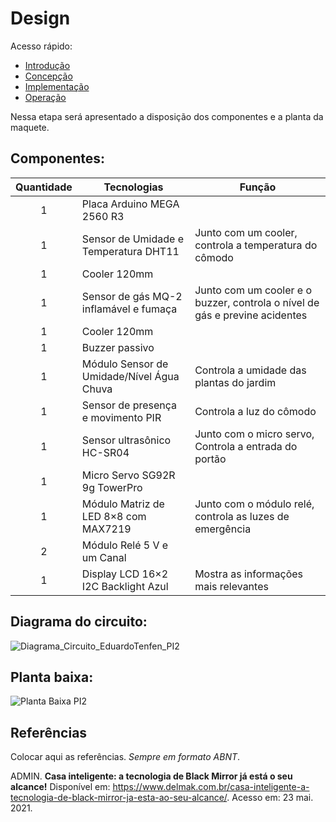 # Design

Acesso rápido:
  - [Introdução](./README.md)
  - [Concepção](./concepcao.md)
  - [Implementação](./implementacao.md)
  - [Operação](./operacao.md)

Nessa etapa será apresentado a disposição dos componentes e a planta da maquete.

## Componentes:

Quantidade  | Tecnologias | Função
:---------:   | ------   | ------
1           | Placa Arduino MEGA 2560 R3                   |
1           | Sensor de Umidade e Temperatura DHT11        | Junto com um cooler, controla a temperatura do cômodo
1           | Cooler 120mm                                 |
1           | Sensor de gás MQ-2 inflamável e fumaça       | Junto com um cooler e o buzzer, controla o nível de gás e previne acidentes
1           | Cooler 120mm                                 |
1           | Buzzer passivo                               |
1           | Módulo Sensor de Umidade/Nível Água Chuva    | Controla a umidade das plantas do jardim
1           |	Sensor de presença e movimento PIR           | Controla a luz do cômodo
1           | Sensor ultrasônico HC-SR04                   | Junto com o micro servo, Controla a entrada do portão
1           | Micro Servo SG92R 9g TowerPro                |
1           | Módulo Matriz de LED 8×8 com MAX7219         | Junto com o módulo relé, controla as luzes de emergência
2           | Módulo Relé 5 V e um Canal                   |
1           | Display LCD 16×2 I2C Backlight Azul          | Mostra as informações mais relevantes



## Diagrama do circuito:


![Diagrama_Circuito_EduardoTenfen_PI2](https://user-images.githubusercontent.com/93286152/145211849-f79c209e-4d5a-463e-a2f4-6cbd0769f89a.png)


## Planta baixa:


![Planta Baixa PI2](https://user-images.githubusercontent.com/93286152/152165926-d94206d5-7c95-40d2-aad2-73dcb3c7b561.png)



## Referências

Colocar aqui as referências. _Sempre em formato ABNT_.

ADMIN. **Casa inteligente: a tecnologia de Black Mirror já está o seu alcance!** Disponível em: <https://www.delmak.com.br/casa-inteligente-a-tecnologia-de-black-mirror-ja-esta-ao-seu-alcance/>. Acesso em: 23 mai. 2021.

